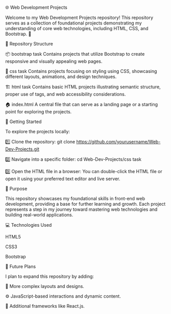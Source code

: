 🌐 Web Development Projects

Welcome to my Web Development Projects repository! This repository serves as a collection of foundational projects demonstrating my understanding of core web technologies, including HTML, CSS, and Bootstrap. 🚀

📁 Repository Structure

📦 bootstrap task
Contains projects that utilize Bootstrap to create responsive and visually appealing web pages.

🎨 css task
Contains projects focusing on styling using CSS, showcasing different layouts, animations, and design techniques.

🏗️ html task
Contains basic HTML projects illustrating semantic structure, proper use of tags, and web accessibility considerations.

🏠 index.html
A central file that can serve as a landing page or a starting point for exploring the projects.

🔧 Getting Started

To explore the projects locally:

1️⃣ Clone the repository:
git clone https://github.com/yourusername/Web-Dev-Projects.git

2️⃣ Navigate into a specific folder:
cd Web-Dev-Projects/css task

3️⃣ Open the HTML file in a browser:
You can double-click the HTML file or open it using your preferred text editor and live server.

🎯 Purpose

This repository showcases my foundational skills in front-end web development, providing a base for further learning and growth. Each project represents a step in my journey toward mastering web technologies and building real-world applications.

💻 Technologies Used

HTML5

CSS3

Bootstrap

📅 Future Plans

I plan to expand this repository by adding:

🎨 More complex layouts and designs.

⚙️ JavaScript-based interactions and dynamic content.

🚀 Additional frameworks like React.js.

